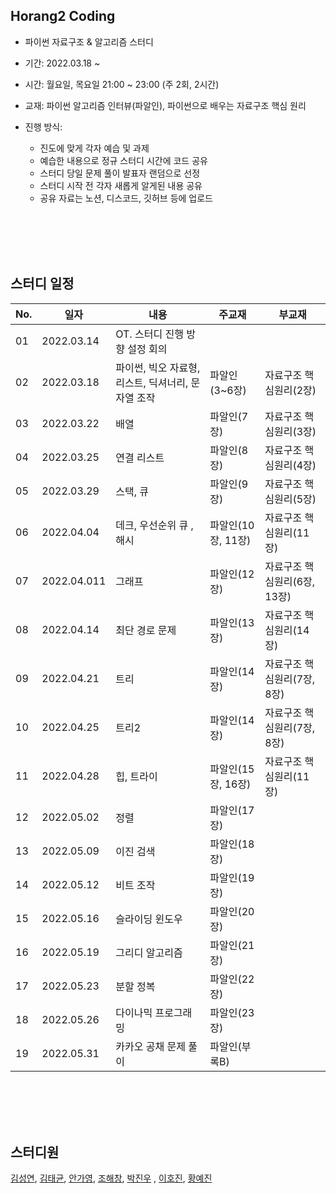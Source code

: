 ## Horang2 Coding

* 파이썬 자료구조 & 알고리즘 스터디  
* 기간: 2022.03.18 ~
* 시간: 월요일, 목요일 21:00 ~ 23:00 (주 2회, 2시간)  
* 교재: 파이썬 알고리즘 인터뷰(파알인), 파이썬으로 배우는 자료구조 핵심 원리
* 진행 방식:  

  * 진도에 맞게 각자 예습 및 과제
  * 예습한 내용으로 정규 스터디 시간에 코드 공유
  * 스터디 당일 문제 풀이 발표자 랜덤으로 선정
  * 스터디 시작 전 각자 새롭게 알게된 내용 공유 
  * 공유 자료는 노션, 디스코드, 깃허브 등에 업로드  

<br><br>
<br><br>


## 스터디 일정  

| No. |    일자    |                       내용                        |     주교재        |	            부교재            | 
|-----|------------|---------------------------------------------------|-------------------|---------------------------------|
|  01 | 2022.03.14 | OT. 스터디 진행 방향 설정	회의                     |		                 |                                |
|  02 | 2022.03.18 | 파이썬, 빅오 자료형, 리스트, 딕셔너리, 문자열 조작 |	파알인(3~6장)      |	자료구조 핵심원리(2장)          |
|  03 | 2022.03.22 | 배열	                                             | 파알인(7장)        |	자료구조 핵심원리(3장)         |
|  04 | 2022.03.25 | 연결 리스트	        	                            | 파알인(8장)        |	자료구조 핵심원리(4장)          |
|  05 | 2022.03.29 | 스택, 큐                                         |	파알인(9장)        |	자료구조 핵심원리(5장)          |
|  06 | 2022.04.04 | 데크, 우선순위 큐	, 해시                         | 파알인(10장, 11장)  |	자료구조 핵심원리(11장)     |
|  07 | 2022.04.011 | 그래프                                            |	파알인(12장)       |	자료구조 핵심원리(6장, 13장)    |
|  08 | 2022.04.14 | 최단 경로 문제	                                   | 파알인(13장)       |	자료구조 핵심원리(14장)        |
|  09 | 2022.04.21 | 트리	                                             | 파알인(14장)       |	자료구조 핵심원리(7장, 8장)    |
|  10 | 2022.04.25 | 트리2	                                           | 파알인(14장)       |	자료구조 핵심원리(7장, 8장)    |
|  11 | 2022.04.28 | 힙, 트라이	                                       | 파알인(15장, 16장) |	자료구조 핵심원리(11장)         |
|  12 | 2022.05.02 | 정렬	                                             | 파알인(17장)       ||	
|  13 | 2022.05.09 | 이진 검색	                                       | 파알인(18장)       ||	
|  14 | 2022.05.12 | 비트 조작                                         | 파알인(19장)       ||	
|  15 | 2022.05.16 | 슬라이딩 윈도우	                                  |	파알인(20장)       ||	
|  16 | 2022.05.19 | 그리디 알고리즘	                                  |	파알인(21장)       ||	
|  17 | 2022.05.23 | 분할 정복	                                       | 파알인(22장)       ||	
|  18 | 2022.05.26 | 다이나믹 프로그래밍	                              |	파알인(23장)       ||	
|  19 | 2022.05.31 | 카카오 공채 문제 풀이	                            |	파알인(부록B)      ||


<br><br>
<br><br>


## 스터디원
[김성연](https://github.com/yeonkkk), [김태균](https://github.com/cozytk), [안가영](https://github.com/ga0808), [조해창](https://github.com/SunCreation), [박진우](https://github.com/PJINU)
, [이호진](https://github.com/ghwlsdl), [황예진](https://github.com/YejinHwang909)
